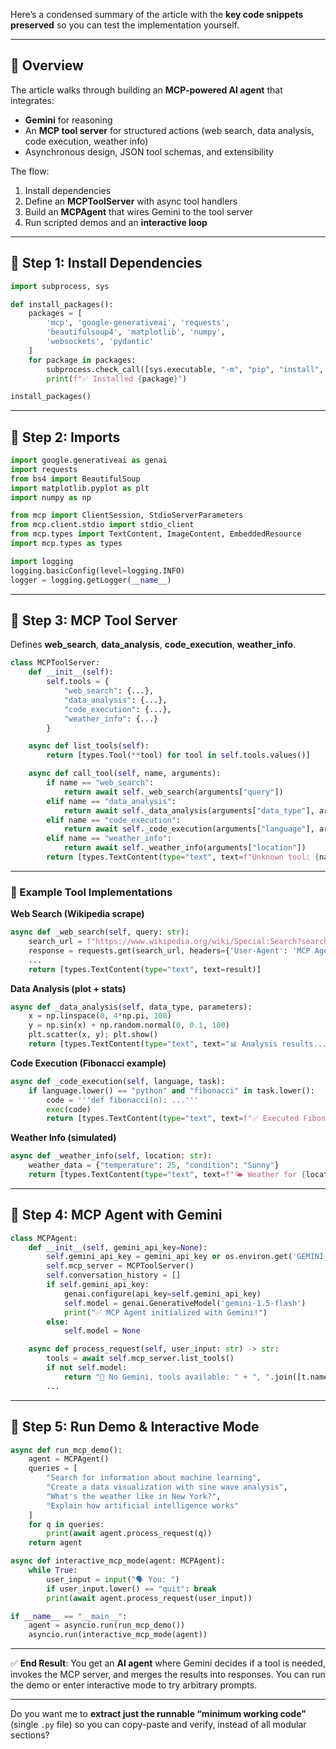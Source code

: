Here’s a condensed summary of the article with the **key code snippets preserved** so you can test the implementation yourself.

---

## 🔹 Overview

The article walks through building an **MCP-powered AI agent** that integrates:

* **Gemini** for reasoning
* An **MCP tool server** for structured actions (web search, data analysis, code execution, weather info)
* Asynchronous design, JSON tool schemas, and extensibility

The flow:

1. Install dependencies
2. Define an **MCPToolServer** with async tool handlers
3. Build an **MCPAgent** that wires Gemini to the tool server
4. Run scripted demos and an **interactive loop**

---

## 🔹 Step 1: Install Dependencies

```python
import subprocess, sys

def install_packages():
    packages = [
        'mcp', 'google-generativeai', 'requests',
        'beautifulsoup4', 'matplotlib', 'numpy',
        'websockets', 'pydantic'
    ]
    for package in packages:
        subprocess.check_call([sys.executable, "-m", "pip", "install", package])
        print(f"✅ Installed {package}")

install_packages()
```

---

## 🔹 Step 2: Imports

```python
import google.generativeai as genai
import requests
from bs4 import BeautifulSoup
import matplotlib.pyplot as plt
import numpy as np

from mcp import ClientSession, StdioServerParameters
from mcp.client.stdio import stdio_client
from mcp.types import TextContent, ImageContent, EmbeddedResource
import mcp.types as types

import logging
logging.basicConfig(level=logging.INFO)
logger = logging.getLogger(__name__)
```

---

## 🔹 Step 3: MCP Tool Server

Defines **web\_search**, **data\_analysis**, **code\_execution**, **weather\_info**.

```python
class MCPToolServer:
    def __init__(self):
        self.tools = {
            "web_search": {...},
            "data_analysis": {...},
            "code_execution": {...},
            "weather_info": {...}
        }

    async def list_tools(self):
        return [types.Tool(**tool) for tool in self.tools.values()]

    async def call_tool(self, name, arguments):
        if name == "web_search":
            return await self._web_search(arguments["query"])
        elif name == "data_analysis":
            return await self._data_analysis(arguments["data_type"], arguments.get("parameters", {}))
        elif name == "code_execution":
            return await self._code_execution(arguments["language"], arguments["task"])
        elif name == "weather_info":
            return await self._weather_info(arguments["location"])
        return [types.TextContent(type="text", text=f"Unknown tool: {name}")]
```

---

### 🔹 Example Tool Implementations

**Web Search (Wikipedia scrape)**

```python
async def _web_search(self, query: str):
    search_url = f"https://www.wikipedia.org/wiki/Special:Search?search={query.replace(' ', '%20')}"
    response = requests.get(search_url, headers={'User-Agent': 'MCP Agent'}, timeout=10)
    ...
    return [types.TextContent(type="text", text=result)]
```

**Data Analysis (plot + stats)**

```python
async def _data_analysis(self, data_type, parameters):
    x = np.linspace(0, 4*np.pi, 100)
    y = np.sin(x) + np.random.normal(0, 0.1, 100)
    plt.scatter(x, y); plt.show()
    return [types.TextContent(type="text", text="📊 Analysis results...")]
```

**Code Execution (Fibonacci example)**

```python
async def _code_execution(self, language, task):
    if language.lower() == "python" and "fibonacci" in task.lower():
        code = '''def fibonacci(n): ...'''
        exec(code)
        return [types.TextContent(type="text", text=f"✅ Executed Fibonacci code")]
```

**Weather Info (simulated)**

```python
async def _weather_info(self, location: str):
    weather_data = {"temperature": 25, "condition": "Sunny"}
    return [types.TextContent(type="text", text=f"🌤️ Weather for {location}: {weather_data}")]
```

---

## 🔹 Step 4: MCP Agent with Gemini

```python
class MCPAgent:
    def __init__(self, gemini_api_key=None):
        self.gemini_api_key = gemini_api_key or os.environ.get('GEMINI_API_KEY')
        self.mcp_server = MCPToolServer()
        self.conversation_history = []
        if self.gemini_api_key:
            genai.configure(api_key=self.gemini_api_key)
            self.model = genai.GenerativeModel('gemini-1.5-flash')
            print("✅ MCP Agent initialized with Gemini!")
        else:
            self.model = None

    async def process_request(self, user_input: str) -> str:
        tools = await self.mcp_server.list_tools()
        if not self.model:
            return "🤖 No Gemini, tools available: " + ", ".join([t.name for t in tools])
        ...
```

---

## 🔹 Step 5: Run Demo & Interactive Mode

```python
async def run_mcp_demo():
    agent = MCPAgent()
    queries = [
        "Search for information about machine learning",
        "Create a data visualization with sine wave analysis",
        "What's the weather like in New York?",
        "Explain how artificial intelligence works"
    ]
    for q in queries:
        print(await agent.process_request(q))
    return agent

async def interactive_mcp_mode(agent: MCPAgent):
    while True:
        user_input = input("🗣️ You: ")
        if user_input.lower() == "quit": break
        print(await agent.process_request(user_input))

if __name__ == "__main__":
    agent = asyncio.run(run_mcp_demo())
    asyncio.run(interactive_mcp_mode(agent))
```

---

✅ **End Result**:
You get an **AI agent** where Gemini decides if a tool is needed, invokes the MCP server, and merges the results into responses. You can run the demo or enter interactive mode to try arbitrary prompts.

---

Do you want me to **extract just the runnable “minimum working code”** (single `.py` file) so you can copy-paste and verify, instead of all modular sections?

